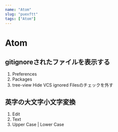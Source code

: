 ```yaml
---
name: "Atom"
slug: "puexftt"
tags: ["Atom"]
---
```


# Atom

## gitignoreされたファイルを表示する

1. Preferences
2. Packages
3. tree-view Hide VCS ignored Filesのチェックを外す

## 英字の大文字小文字変換

1. Edit
2. Text
3. Upper Case | Lower Case


